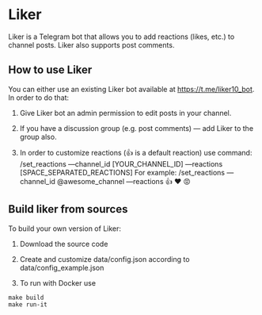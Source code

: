 # Liker
Liker is a Telegram bot that allows you to add reactions (likes, etc.) to channel posts. Liker also supports post comments.

## How to use Liker
You can either use an existing Liker bot available at https://t.me/liker10_bot. In order to do that:

1. Give Liker bot an admin permission to edit posts in your channel.

2. If you have a discussion group (e.g. post comments) — add Liker to the group also.

3. In order to customize reactions (👍 is a default reaction) use command:
/set_reactions —channel_id [YOUR_CHANNEL_ID] —reactions [SPACE_SEPARATED_REACTIONS]
For example:
/set_reactions —channel_id @awesome_channel —reactions 👍 ❤ 😡

## Build liker from sources
To build your own version of Liker:

1. Download the source code

2. Create and customize data/config.json according to data/config_example.json

3. To run with Docker use
```
make build
make run-it
```
